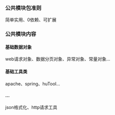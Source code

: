 ### 公共模块包准则
简单实用、0依赖、可扩展

### 公共模块内容
#### 基础数据对象
web请求对象、数据分页对象、异常对象、常量对象...
#### 基础工具类
apache、spring、huTool...
#### ...
json格式化、http请求工具